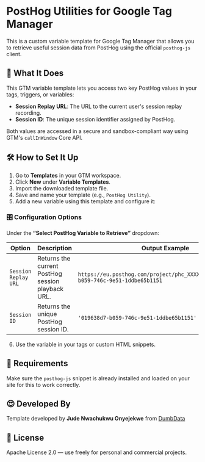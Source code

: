 # PostHog Utilities for Google Tag Manager

This is a custom variable template for Google Tag Manager that allows you to retrieve useful session data from PostHog using the official `posthog-js` client.

## 🤔 What It Does

This GTM variable template lets you access two key PostHog values in your tags, triggers, or variables:

- **Session Replay URL**: The URL to the current user's session replay recording.
- **Session ID**: The unique session identifier assigned by PostHog.

Both values are accessed in a secure and sandbox-compliant way using GTM's `callInWindow` Core API.

## 🛠️ How to Set It Up

1. Go to **Templates** in your GTM workspace.
2. Click **New** under **Variable Templates**.
3. Import the downloaded template file.
4. Save and name your template (e.g., `PostHog Utility`).
5. Add a new variable using this template and configure it:

### 🎛️ Configuration Options

Under the **“Select PostHog Variable to Retrieve”** dropdown:

| Option               | Description                                       | Output Example |
| -------------------- | ------------------------------------------------- | --------------- |
| `Session Replay URL` | Returns the current PostHog session playback URL. | `https://eu.posthog.com/project/phc_XXXX/replay/019638d7-b059-746c-9e51-1ddbe65b1151` |
| `Session ID`         | Returns the unique PostHog session ID.            | `'019638d7-b059-746c-9e51-1ddbe65b1151'` |

6. Use the variable in your tags or custom HTML snippets.

## 📌 Requirements

Make sure the `posthog-js` snippet is already installed and loaded on your site for this to work correctly.

## 😍 Developed By

Template developed by **Jude Nwachukwu Onyejekwe** from [DumbData](https://dumbdata.com)

## 📄 License

Apache License 2.0 — use freely for personal and commercial projects.

